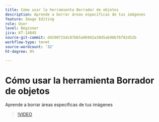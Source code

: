 ```yaml
---
title: Cómo usar la herramienta Borrador de objetos
description: Aprende a borrar áreas específicas de tus imágenes
feature: Image Editing
role: User
level: Beginner
jira: KT-14845
source-git-commit: d4290715dc87b65a96942a38d5ab96b76f82d52b
workflow-type: tm+mt
source-wordcount: '32'
ht-degree: 0%

---
```


# Cómo usar la herramienta Borrador de objetos

Aprende a borrar áreas específicas de tus imágenes

>[!VIDEO](https://video.tv.adobe.com/v/3427019?quality=12&learn=on&hidetitle=true)
